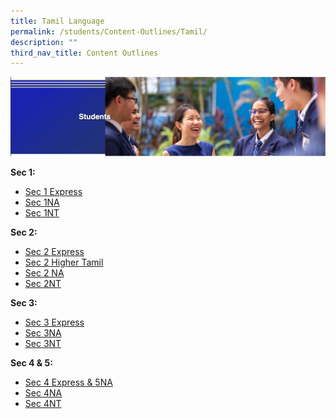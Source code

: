 ```yaml
---
title: Tamil Language
permalink: /students/Content-Outlines/Tamil/
description: ""
third_nav_title: Content Outlines
---
```


![](/images/Students%20Banner.png)

**Sec 1:**

* [Sec 1 Express](/files/Content%20Outlines%20For%20Tamil/Sec%201%20Express.pdf)
* [Sec 1NA](/files/Content%20Outlines%20For%20Tamil/Sec%201NA.pdf)
* [Sec 1NT](/files/Content%20Outlines%20For%20Tamil/1NT.pdf)

**Sec 2:**
 * [Sec 2 Express](/files/Content%20Outlines%20For%20Tamil/2E.pdf)
 * [Sec 2 Higher Tamil](/files/Content%20Outlines%20For%20Tamil/2HTL.pdf)
 * [Sec 2 NA](/files/Content%20Outlines%20For%20Tamil/2NA.pdf)
 * [Sec 2NT](/files/Content%20Outlines%20For%20Tamil/2NT.pdf)

**Sec 3:**

* [Sec 3 Express](/files/Content%20Outlines%20For%20Tamil/3E.pdf)
* [Sec 3NA](/files/Content%20Outlines%20For%20Tamil/3NA.pdf)
* [Sec 3NT](/files/Content%20Outlines%20For%20Tamil/3NT.pdf)

**Sec 4 & 5:**

* [Sec 4 Express & 5NA](/files/Content%20Outlines%20For%20Tamil/4E5N.pdf)
* [Sec 4NA](/files/Content%20Outlines%20For%20Tamil/4NA.pdf)
* [Sec 4NT](/files/Content%20Outlines%20For%20Tamil/4NT.pdf)
